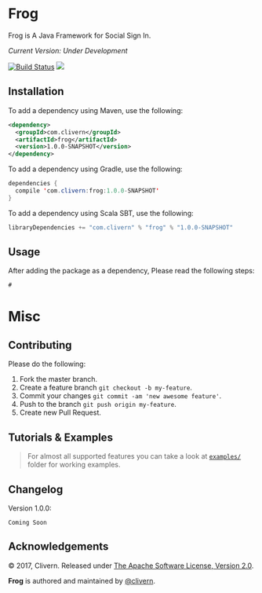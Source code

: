 Frog
=====

Frog is A Java Framework for Social Sign In.

*Current Version: Under Development*

[![Build Status](https://travis-ci.org/Clivern/Frog.svg?branch=master)](https://travis-ci.org/Clivern/Frog)
![](https://img.shields.io/github/license/clivern/frog.svg)

Installation
------------
To add a dependency using Maven, use the following:
```xml
<dependency>
  <groupId>com.clivern</groupId>
  <artifactId>frog</artifactId>
  <version>1.0.0-SNAPSHOT</version>
</dependency>
```

To add a dependency using Gradle, use the following:
```java
dependencies {
  compile 'com.clivern:frog:1.0.0-SNAPSHOT'
}
```

To add a dependency using Scala SBT, use the following:
```java
libraryDependencies += "com.clivern" % "frog" % "1.0.0-SNAPSHOT"
```

Usage
-----
After adding the package as a dependency, Please read the following steps:
```
#
```

Misc
====

Contributing
-------------------
Please do the following:

1. Fork the master branch.
2. Create a feature branch `git checkout -b my-feature`.
3. Commit your changes `git commit -am 'new awesome feature'`.
4. Push to the branch `git push origin my-feature`.
5. Create new Pull Request.

Tutorials & Examples
--------------------

> For almost all supported features you can take a look at [`examples/`](https://github.com/Clivern/Frog/tree/master/examples) folder for working examples.

Changelog
---------
Version 1.0.0:
```
Coming Soon
```

Acknowledgements
----------------

© 2017, Clivern. Released under [The Apache Software License, Version 2.0](http://www.apache.org/licenses/LICENSE-2.0.txt).

**Frog** is authored and maintained by [@clivern](http://github.com/clivern).